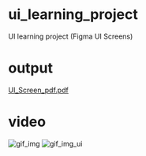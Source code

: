 # ui_learning_project
UI learning project (Figma UI Screens)

# output
[UI_Screen_pdf.pdf](https://github.com/DhorajiyaNency07/ui_learning_project/files/10978096/UI_Screen_pdf.pdf)

# video
![gif_img](https://user-images.githubusercontent.com/109361169/230756042-3d798e42-6aab-42ef-86dd-d2f0fbde7672.gif)
![gif_img_ui](https://user-images.githubusercontent.com/109361169/230756120-c1b95834-d57b-4e1b-a6cb-ab5073008488.gif)

<p>
<![gif_img]="https://user-images.githubusercontent.com/109361169/230756042-3d798e42-6aab-42ef-86dd-d2f0fbde7672.gif" alt="feed example" width="200">
<![gif_img_ui]="https://user-images.githubusercontent.com/109361169/230756120-c1b95834-d57b-4e1b-a6cb-ab5073008488.gif" alt="feed example" width="200">
</p>

